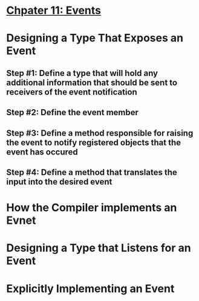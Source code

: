 # <u>Chpater 11: Events</u>
# Designing a Type That Exposes an Event
## Step #1: Define a type that will hold any additional information that should be sent to receivers of the event notification
## Step #2: Define the event member
## Step #3: Define a method responsible for raising the event to notify registered objects that the event has occured
## Step #4: Define a method that translates the input into the desired event

# How the Compiler implements an Evnet
# Designing a Type that Listens for an Event
# Explicitly Implementing an Event